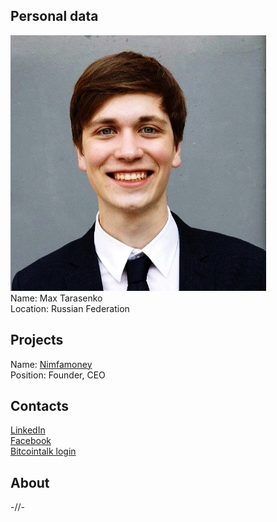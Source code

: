 ## Personal data
![ photo](photo/max_tarasenko.jpg)  
Name: Max Tarasenko    
Location: Russian Federation
## Projects 
Name: [Nimfamoney](../projects/nimfamoney.md)  
Position: Founder, CEO   
## Contacts
[LinkedIn](https://www.linkedin.com/in/maxtar/)  
[Facebook](https://www.facebook.com/imaxtar)  
[Bitcointalk login](https://bitcointalk.org/index.php?action=profile;u=1058627)
## About
-//-
